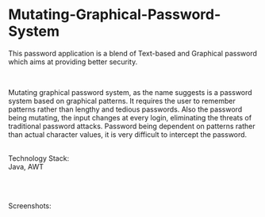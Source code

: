 # Mutating-Graphical-Password-System
This password application is a blend of Text-based and Graphical password which aims at providing better security.

<br>

Mutating graphical password system, as the name suggests is a password system based on graphical patterns. It requires the user to remember patterns rather than lengthy and tedious passwords. Also the password being mutating, 
the input changes at every login, eliminating the threats of traditional password attacks. Password being dependent on patterns rather than actual character values, it is very difficult to intercept the password. <br><br>

Technology Stack:<br>
Java, AWT

<br><br>

Screenshots:


